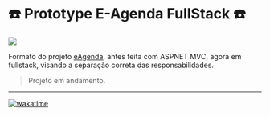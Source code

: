 # ☎️​ Prototype E-Agenda FullStack ☎️​

![](https://i.pinimg.com/736x/d3/dd/c8/d3ddc80f8836ebcaa8919719c5f5d147.jpg)

 Formato do projeto [eAgenda](https://github.com/gsvsantos/eAgenda), antes feita com ASPNET MVC, agora em fullstack, visando a separação correta das responsabilidades.  
> Projeto em andamento.

---

[![wakatime](https://wakatime.com/badge/user/d66fe803-196c-4729-b330-f8a026db44ec/project/336da3fc-e6a0-4f6b-ac95-0214367e431f.svg)](https://wakatime.com/badge/user/d66fe803-196c-4729-b330-f8a026db44ec/project/336da3fc-e6a0-4f6b-ac95-0214367e431f)
